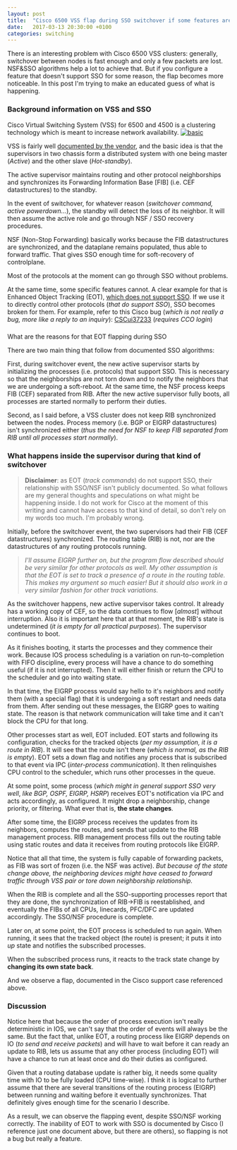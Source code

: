 ```yaml
---
layout: post
title:  "Cisco 6500 VSS flap during SSO switchover if some features are configured"
date:   2017-03-13 20:30:00 +0100
categories: switching
---
```

There is an interesting problem with Cisco 6500 VSS clusters: generally, switchover between nodes is fast enough and only a few packets are lost. NSF&SSO algorithms help a lot to achieve that. But if you configure a feature that doesn\'t support SSO for some reason, the flap becomes more noticeable. In this post I\'m trying to make an educated guess of what is happening.

### Background information on VSS and SSO

Cisco Virtual Switching System (VSS) for 6500 and 4500 is a clustering technology which is meant to increase network availability.
[![basic](https://askbow.com/wp-content/uploads/2017/03/picture-1024x656.png)](https://askbow.com/wp-content/uploads/2017/03/picture.png)

VSS is fairly well [documented by the vendor](https://www.cisco.com/c/en/us/td/docs/solutions/Enterprise/Campus/VSS30dg/campusVSS_DG/VSS-dg_ch3.html), and the basic idea is that the supervisors in two chassis form a distributed system with one being master (*Active*) and the other slave (*Hot-standby*).

The active supervisor maintains routing and other protocol neighborships and synchronizes its Forwarding Information Base [FIB] (i.e. CEF datastructures) to the standby.

In the event of switchover, for whatever reason (*switchover command, active powerdown...*), the standby will detect the loss of its neighbor. It will then assume the active role and go through NSF / SSO recovery procedures.

NSF (Non-Stop Forwarding) basically works because the FIB datastructures are synchronized, and the dataplane remains populated, thus able to forward traffic. That gives SSO enough time for soft-recovery of controlplane.

Most of the protocols at the moment can go through SSO without problems.

At the same time, some specific features cannot. A clear example for that is Enhanced Object Tracking (EOT), [which does not support SSO](https://www.cisco.com/c/en/us/td/docs/ios-xml/ios/ipapp/configuration/15-mt/iap-15-mt-book/iap-eot.html#GUID-A294B6B0-7E5A-4579-BED1-68DFBC8886D8). If we use it to directly control other protocols (*that do support SSO*), SSO becomes broken for them. For example, refer to this Cisco bug (*which is not really a bug, more like a reply to an inquiry*): [CSCui37233](https://bst.cloudapps.cisco.com/bugsearch/bug/CSCui37233/?referring_site=bugquickviewredir) (*requires CCO login*)

### 
 What are the reasons for that EOT flapping during SSO

There are two main thing that follow from documented SSO algorithms:

First, during switchover event, the new active supervisor starts by initializing the processes (i.e. protocols) that support SSO. This is necessary so that the neighborships are not torn down and to notify the neighbors that we are undergoing a soft-reboot. At the same time, the NSF process keeps FIB (CEF) separated from RIB. After the new active supervisor fully boots, all processes are started normally to perform their duties.

Second, as I said before, a VSS cluster does not keep RIB synchronized between the nodes. Process memory (i.e. BGP or EIGRP datastructures) isn\'t synchronized either (*thus the need for NSF to keep FIB separated from RIB until all processes start normally*).

### What happens inside the supervisor during that kind of switchover

> **Disclaimer**: as EOT (*track commands*) do not support SSO, their relationship with SSO/NSF isn\'t publicly documented. So what follows are my general thoughts and speculations on what might be happening inside. I do not work for Cisco at the moment of this writing and cannot have access to that kind of detail, so don\'t rely on my words too much. I\'m probably wrong.

Initially, before the switchover event, the two supervisors had their FIB (CEF datastructures) synchronized. The routing table (RIB) is not, nor are the datastructures of any routing protocols running.

> *I\'ll assume EIGRP further on, but the program flow described should be very similar for other protocols as well. My other assumption is that the EOT is set to track a presence of a route in the routing table. This makes my argument so much easier! But it should also work in a very similar fashion for other track variations.*

As the switchover happens, new active supervisor takes control. It already has a working copy of CEF, so the data continues to flow [*almost*] without interruption. Also it is important here that at that moment, the RIB\'s state is undetermined (*it is empty for all practical purposes*). The supervisor continues to boot.

As it finishes booting, it starts the processes and they commence their work. Because IOS process scheduling is a variation on run-to-completion with FIFO discipline, every process will have a chance to do something useful (if it is not interrupted). Then it will either finish or return the CPU to the scheduler and go into waiting state.

In that time, the EIGRP process would say hello to it\'s neighbors and notify them (with a special flag) that it is undergoing a soft restart and needs data from them. After sending out these messages, the EIGRP goes to waiting state. The reason is that network communication will take time and it can\'t block the CPU for that long.

Other processes start as well, EOT included. EOT starts and following its configuration, checks for the tracked objects (*per my assumption, it is a route in RIB*). It will see that the route isn\'t there (*which is normal, as the RIB is empty*). EOT sets a down flag and notifies any process that is subscribed to that event via IPC (*inter-process communication*). It then relinquishes CPU control to the scheduler, which runs other processes in the queue.

At some point, some process (*which might in general support SSO very well*, *like BGP, OSPF, EIGRP, HSRP*) receives EOT\'s notification via IPC and acts accordingly, as configured. It might drop a neighborship, change priority, or filtering. What ever that is, **the state changes**.

After some time, the EIGRP process receives the updates from its neighbors, computes the routes, and sends that update to the RIB management process. RIB management process fills out the routing table using static routes and data it receives from routing protocols like EIGRP.

Notice that all that time, the system is fully capable of forwarding packets, as FIB was sort of frozen (i.e. the NSF was active). *But because of the state change above, the neighboring devices might have ceased to forward traffic through VSS pair or tore down neighborship relationship.*

When the RIB is complete and all the SSO-supporting processes report that they are done, the synchronization of RIB->FIB is reestablished, and eventually the FIBs of all CPUs, linecards, PFC/DFC are updated accordingly. The SSO/NSF procedure is complete.

Later on, at some point, the EOT process is scheduled to run again. When running, it sees that the tracked object (the route) is present; it puts it into *up* state and notifies the subscribed processes.

When the subscribed process runs, it reacts to the track state change by **changing its own state back**.

And we observe a flap, documented in the Cisco support case referenced above.

### Discussion

Notice here that because the order of process execution isn\'t really deterministic in IOS, we can\'t say that the order of events will always be the same. But the fact that, unlike EOT, a routing process like EIGRP depends on IO (*to send and receive packets*) and will have to wait before it can ready an update to RIB, lets us assume that any other process (including EOT) will have a chance to run at least once and do their duties as configured.

Given that a routing database update is rather big, it needs some quality time with IO to be fully loaded (CPU time-wise). I think it is logical to further assume that there are several transitions of the routing process (EIGRP) between running and waiting before it eventually synchronizes. That definitely gives enough time for the scenario I describe.

As a result, we can observe the flapping event, despite SSO/NSF working correctly. The inability of EOT to work with SSO is documented by Cisco (I reference just one document above, but there are others), so flapping is not a bug but really a feature.